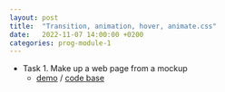 ```yaml
---
layout: post
title:  "Transition, animation, hover, animate.css"
date:   2022-11-07 14:00:00 +0200
categories: prog-module-1
---
```

- Task 1. Make up a web page from a mockup
  - [demo](https://bulhakovolexii.github.io/prog-academy-homeworks/hw06/index.html) / [code base](https://github.com/bulhakovolexii/prog-academy-homeworks/tree/main/hw06/)
  